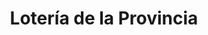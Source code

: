 ---
title: "Lotería de la Provincia"
url: /ramos-mejia/loteria-de-la-provincia-avenida-eva-peron/
shop: Lotterie
---